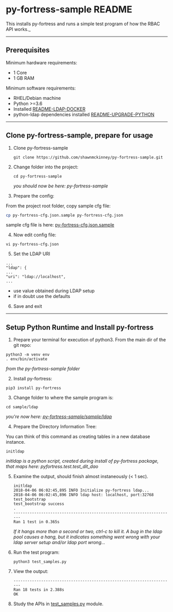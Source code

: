 # py-fortress-sample README 
 
This installs py-fortress and runs a simple test program of how the RBAC API works._
______________________________________________________________________________
## Prerequisites

Minimum hardware requirements:
 * 1 Core
 * 1 GB RAM

Minimum software requirements:
 * RHEL/Debian machine
 * Python >=3.6 
 * Installed [README-LDAP-DOCKER](https://github.com/shawnmckinney/py-fortress/blob/master/pyfortress/doc/README-LDAP-DOCKER.md)
 * python-ldap dependencies installed [README-UPGRADE-PYTHON](https://github.com/shawnmckinney/py-fortress/blob/master/doc/README-UPGRADE-PYTHON.md)
________________________________________________________________________________
## Clone py-fortress-sample, prepare for usage

1. Clone py-fortress-sample
    ```
    git clone https://github.com/shawnmckinney/py-fortress-sample.git
    ```
    
2. Change folder into the project:
    ```
    cd py-fortress-sample
    ```
    _you should now be here: py-fortress-sample_
    
3. Prepare the config:

From the project root folder, copy sample cfg file:

```bash
cp py-fortress-cfg.json.sample py-fortress-cfg.json
```

sample cfg file is here: [py-fortress-cfg.json.sample](../py-fortress-cfg.json.sample)

4. Now edit config file:
 ```
vi py-fortress-cfg.json
```

5. Set the LDAP URI
```
...
"ldap": {
...
"uri": "ldap://localhost",
...
```

* use value obtained during LDAP setup
* if in doubt use the defaults
    
6. Save and exit

________________________________________________________________________________
## Setup Python Runtime and Install py-fortress

1. Prepare your terminal for execution of python3.  From the main dir of the git repo:
```
python3 -m venv env
. env/bin/activate
```
_from the py-fortress-sample folder_
    
2. Install py-fortress:
```
pip3 install py-fortress
```
    
3. Change folder to where the sample program is:
```
cd sample/ldap
```
_you're now here: [py-fortress-sample/sample/ldap](./sample/ldap)_
    
4. Prepare the Directory Information Tree:

You can think of this command as creating tables in a new database instance.
```
initldap
```
*initldap is a python script, created during install of py-fortress package, that maps here: pyfortress.test.test_dit_dao*    

5. Examine the output, should finish almost instaneously (< 1 sec).
    ```
    initldap
    2018-04-06 06:02:45,895 INFO Initialize py-fortress ldap...
    2018-04-06 06:02:45,896 INFO ldap host: localhost, port:32768
    test_bootstrap
    test_bootstrap success
    .
    ----------------------------------------------------------------------
    Ran 1 test in 0.365s
    ```
    *If it hangs more than a second or two, ctrl-c to kill it. A bug in the ldap pool causes a hang, but it indicates something went wrong with your ldap server setup and/or ldap port wrong...*        
    
6. Run the test program:
    ```
    python3 test_samples.py 
    ```
    
7. View the output:
    ```
    ----------------------------------------------------------------------
    Ran 18 tests in 2.388s
    OK
    ```
    
8. Study the APIs in [test_samples.py](./sample/ldap/test_samples.py) module.